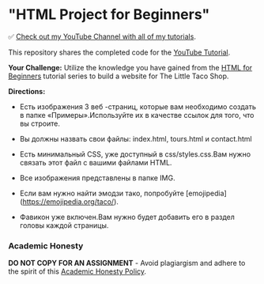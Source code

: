 # "HTML Project for Beginners"

✅ [Check out my YouTube Channel with all of my tutorials](https://www.youtube.com/DaveGrayTeachesCode).

This repository shares the completed code for the [YouTube Tutorial](https://youtu.be/T5PD8ofhiug). 

**Your Challenge:** Utilize the knowledge you have gained from the [HTML for Beginners](https://www.youtube.com/playlist?list=PL0Zuz27SZ-6OlAwitnFUubtE93DO-l0vu) tutorial series to build a website for The Little Taco Shop. 

**Directions:**

- Есть изображения 3 веб -страниц, которые вам необходимо создать в папке «Примеры».Используйте их в качестве ссылок для того, что вы строите.

- Вы должны назвать свои файлы: index.html, tours.html и contact.html

- Есть минимальный CSS, уже доступный в css/styles.css.Вам нужно связать этот файл с вашими файлами HTML.

- Все изображения представлены в папке IMG.

- Если вам нужно найти эмодзи тако, попробуйте [emojipedia] (https://emojipedia.org/taco/).

- Фавикон уже включен.Вам нужно будет добавить его в раздел головы каждой страницы.

### Academic Honesty

**DO NOT COPY FOR AN ASSIGNMENT** - Avoid plagiargism and adhere to the spirit of this [Academic Honesty Policy](https://www.freecodecamp.org/news/academic-honesty-policy/).
